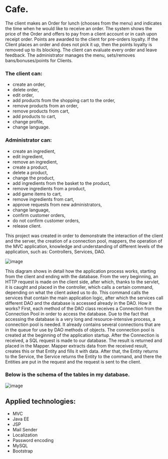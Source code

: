 # Cafe. 
The client makes an Order for lunch (chooses from the menu) and indicates the time
when he would like to receive an order. The system shows the price of the Order and
offers to pay from a client account or in cash upon receipt
order. Points are awarded to the client for pre-orders
loyalty. If the Client places an order and does not pick it up, then the points
loyalty is removed up to its blocking. The client can evaluate
every order and leave feedback. The administrator manages the menu,
sets/removes bans/bonuses/points for Clients.

### The client can:
+ create an order,
+ delete order,
+ edit order,
+ add products from the shopping cart to the order,
+ remove products from an order,
+ remove products from cart,
+ add products to cart,
+ change profile,
+ change language.

### Administrator can:
+ create an ingredient,
+ edit ingredient,
+ remove an ingredient,
+ create a product,
+ delete a product,
+ change the product,
+ add ingredients from the basket to the product,
+ remove ingredients from a product,
+ add game items to cart,
+ remove ingredients from cart,
+ approve requests from new administrators,
+ change language,
+ confirm customer orders,
+ do not confirm customer orders,
+ release client.


This project was created in order to demonstrate the interaction of the client and the server, the creation of a connection pool, mappers, the operation of the MVC application, knowledge and understanding of different levels of the application, such as: Controllers, Services, DAO.


![image](https://user-images.githubusercontent.com/51529773/192051361-48446ca7-00f9-4e46-bd81-562acecb2b62.png)

This diagram shows in detail how the application process works, starting from the client and ending with the database.
From the very beginning, an HTTP request is made on the client side, after which, thanks to the servlet, it is caught and placed in the controller, which calls a certain command, depending on what the client asked us to do. This command calls the services that contain the main application logic, after which the services call different DAO and the database is accessed already in the DAO.
How it works? First, each method of the DAO class receives a Connection from the Connection Pool in order to access the database.
Due to the fact that accessing the database is a very long and resource-intensive process, a connection pool is needed. It already contains several connections that are in the queue for use by DAO methods of objects. The connection pool is created at the beginning of the application startup.
After the Connection is received, a SQL request is made to our database. The result is returned and placed in the Mapper.
Mapper extracts data from the received result, creates this or that Entity and fills it with data.
After that, the Entity returns to the Service, the Service returns the Entity to the command, and there the Entities are put in the request and the request is sent to the client.

### Below is the schema of the tables in my database.
![image](https://user-images.githubusercontent.com/51529773/192054306-b34fb363-b2f0-4201-a3c6-f02c97156387.png)


## Applied technologies:
+ MVC
+ Java EE
+ JSP
+ Mail Sender
+ Localization
+ Password encoding
+ MySQL
+ Bootstrap
